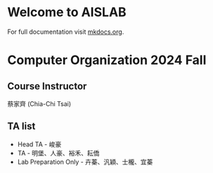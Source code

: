 # Welcome to AISLAB

For full documentation visit [mkdocs.org](https://www.mkdocs.org).

# Computer Organization 2024 Fall

## Course Instructor
蔡家齊 (Chia-Chi Tsai)

## TA list

- Head TA -  峻豪
- TA - 明堡、人豪、裕禾、耘僑
- Lab Preparation Only -  卉蓁、汎穎、士櫳、宜蓁